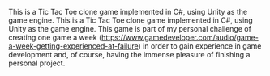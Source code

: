 This is a Tic Tac Toe clone game implemented in C#, using Unity as the game engine. This is a Tic Tac Toe clone game implemented in C#, using Unity as the game engine.
This game is part of my personal challenge of creating one game a week (https://www.gamedeveloper.com/audio/game-a-week-getting-experienced-at-failure) in order to gain experience in game development and, of course, having the immense pleasure of finishing a personal project.
